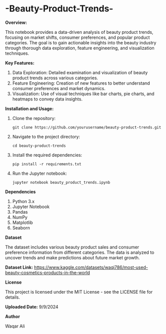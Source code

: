 # -Beauty-Product-Trends-

**Overview:**

This notebook provides a data-driven analysis of beauty product trends, focusing on market shifts, consumer preferences, and popular product categories. The goal is to gain actionable insights into the beauty industry through thorough data exploration, feature engineering, and visualization techniques.


**Key Features:**

1. Data Exploration: Detailed examination and visualization of beauty product trends across various categories.
2. Feature Engineering: Creation of new features to better understand consumer preferences and market dynamics.
3. Visualization: Use of visual techniques like bar charts, pie charts, and heatmaps to convey data insights.


**Installation and Usage:**

1. Clone the repository:


       git clone https://github.com/yourusername/beauty-product-trends.git


2. Navigate to the project directory:


       cd beauty-product-trends


3. Install the required dependencies:


       pip install -r requirements.txt


4. Run the Jupyter notebook:


       jupyter notebook beauty_product_trends.ipynb



**Dependencies**

1. Python 3.x
2. Jupyter Notebook
3. Pandas
4. NumPy
5. Matplotlib
6. Seaborn


**Dataset**

The dataset includes various beauty product sales and consumer preference information from different categories. The data is analyzed to uncover trends and make predictions about future market growth.


**Dataset Link:** https://www.kaggle.com/datasets/waqi786/most-used-beauty-cosmetics-products-in-the-world


**License**

This project is licensed under the MIT License - see the LICENSE file for details.


**Uploaded Date:** 9/9/2024


**Author**

Waqar Ali
